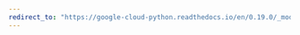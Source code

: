 ```yaml
---
redirect_to: "https://google-cloud-python.readthedocs.io/en/0.19.0/_modules/google/cloud/monitoring/client.html"
---
```


